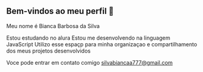 ## Bem-vindos ao meu perfil 👋

Meu nome é Bianca Barbosa da Silva

Estou estudando no alura
Estou me desenvolvendo na linguagem JavaScript
Utilizo esse espaçp para minha organizaçao e compartilhamento dos meus projetos desenvolvidos

Voce pode entrar em contato comigo
 silvabiancaa777@gmail.com
 
